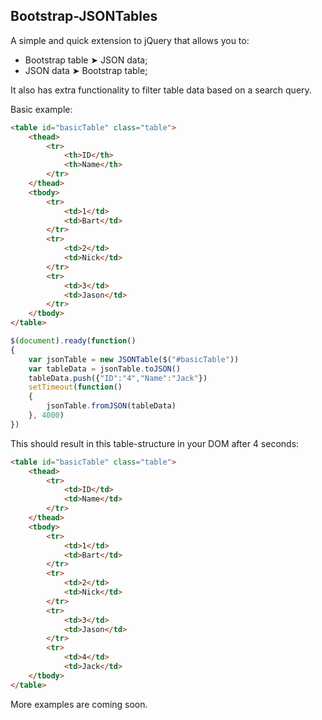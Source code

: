 **Bootstrap-JSONTables**
--------------
A simple and quick extension to jQuery that allows you to:

 - Bootstrap table ➤ JSON data;
 - JSON data ➤ Bootstrap table;

It also has extra functionality to filter table data based on a search query.

Basic example:
```html
<table id="basicTable" class="table">
	<thead>
		<tr>
			<th>ID</th>
			<th>Name</th>
		</tr>
	</thead>
	<tbody>
		<tr>
			<td>1</td>
			<td>Bart</td>
		</tr>
		<tr>
			<td>2</td>
			<td>Nick</td>
		</tr>
		<tr>
			<td>3</td>
			<td>Jason</td>
		</tr>
	</tbody>
</table>
```

```javascript
$(document).ready(function()
{
	var jsonTable = new JSONTable($("#basicTable"))
	var tableData = jsonTable.toJSON()
	tableData.push({"ID":"4","Name":"Jack"})
	setTimeout(function()
	{
		jsonTable.fromJSON(tableData)
	}, 4000)
})
```
This should result in this table-structure in your DOM after 4 seconds:

```html
<table id="basicTable" class="table">
	<thead>
		<tr>
			<td>ID</td>
			<td>Name</td>
		</tr>
	</thead>
	<tbody>
		<tr>
			<td>1</td>
			<td>Bart</td>
		</tr>
		<tr>
			<td>2</td>
			<td>Nick</td>
		</tr>
		<tr>
			<td>3</td>
			<td>Jason</td>
		</tr>
		<tr>
			<td>4</td>
			<td>Jack</td>
	</tbody>
</table>
```

More examples are coming soon.
